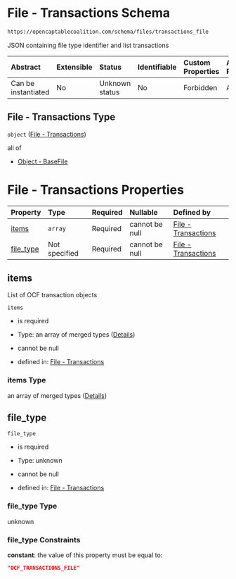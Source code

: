 # File - Transactions Schema

```txt
https://opencaptablecoalition.com/schema/files/transactions_file
```

JSON containing file type identifier and list transactions

| Abstract            | Extensible | Status         | Identifiable | Custom Properties | Additional Properties | Access Restrictions | Defined In                                                                                             |
| :------------------ | :--------- | :------------- | :----------- | :---------------- | :-------------------- | :------------------ | :----------------------------------------------------------------------------------------------------- |
| Can be instantiated | No         | Unknown status | No           | Forbidden         | Allowed               | none                | [TransactionsFile.schema.json](../../schema/files/TransactionsFile.schema.json "open original schema") |

## File - Transactions Type

`object` ([File - Transactions](transactionsfile.md))

all of

*   [Object - BaseFile](ocfmanifestfile-allof-object---basefile.md "check type definition")

# File - Transactions Properties

| Property                | Type          | Required | Nullable       | Defined by                                                                                                                                               |
| :---------------------- | :------------ | :------- | :------------- | :------------------------------------------------------------------------------------------------------------------------------------------------------- |
| [items](#items)         | `array`       | Required | cannot be null | [File - Transactions](transactionsfile-properties-items.md "https://opencaptablecoalition.com/schema/files/transactions_file#/properties/items")         |
| [file_type](#file_type) | Not specified | Required | cannot be null | [File - Transactions](transactionsfile-properties-file_type.md "https://opencaptablecoalition.com/schema/files/transactions_file#/properties/file_type") |

## items

List of OCF transaction objects

`items`

*   is required

*   Type: an array of merged types ([Details](transactionsfile-properties-items-items.md))

*   cannot be null

*   defined in: [File - Transactions](transactionsfile-properties-items.md "https://opencaptablecoalition.com/schema/files/transactions_file#/properties/items")

### items Type

an array of merged types ([Details](transactionsfile-properties-items-items.md))

## file_type



`file_type`

*   is required

*   Type: unknown

*   cannot be null

*   defined in: [File - Transactions](transactionsfile-properties-file_type.md "https://opencaptablecoalition.com/schema/files/transactions_file#/properties/file_type")

### file_type Type

unknown

### file_type Constraints

**constant**: the value of this property must be equal to:

```json
"OCF_TRANSACTIONS_FILE"
```
